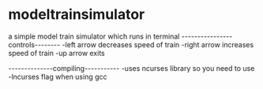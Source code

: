 # modeltrainsimulator
a simple model train simulator which runs in terminal
----------------controls--------
-left arrow decreases speed of train
-right arrow increases speed of train
-up arrow exits

--------------compiling-----------
-uses ncurses library so you need to use -lncurses flag when using gcc
